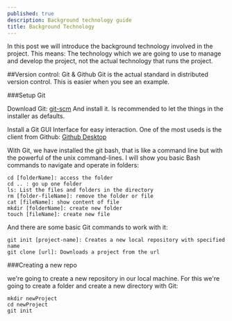 ```yaml
---
published: true
description: Background technology guide
title: Background Technology
---
```



In this post we will introduce the background technology involved in the project. This means: The technology which we are going to use to manage and develop the project, not the actual technology that runs the project.

##Version control: Git & Github
Git is the actual standard in distributed version control. This is easier when you see an example.


###Setup Git

Download Git: [git-scm](http://git-scm.com/)
And install it. Is recommended to let the things in the installer as defaults.

Install a Git GUI Interface for easy interaction. One of the most useds is the client from Github: [Github Desktop](https://desktop.github.com/)

With Git, we have installed the git bash, that is like a command line but with the powerful of the unix command-lines. I will show you basic Bash commands to navigate and operate in folders:

	cd [folderName]: access the folder
    cd .. : go up one folder
	ls: List the files and folders in the directory
    rm [folder-fileName]: remove the folder or file
    cat [fileName]: show content of file
    mkdir [folderName]: create new folder
    touch [fileName]: create new file
    
And there are some basic Git commands to work with it:

	git init [project-name]: Creates a new local repository with specified name
    git clone [url]: Downloads a project from the url
	
    
###Creating a new repo

we're going to create a new repository in our local machine. For this we're going to create a folder and create a new directory with Git:
	
    mkdir newProject
    cd newProject
    git init